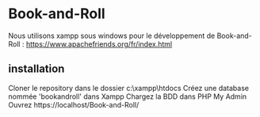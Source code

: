 # Book-and-Roll

Nous utilisons xampp sous windows pour le développement de Book-and-Roll : https://www.apachefriends.org/fr/index.html

## installation
Cloner le repository dans le dossier c:\\xampp\htdocs
Créez une database nommée 'bookandroll' dans Xampp
Chargez la BDD dans PHP My Admin
Ouvrez https://localhost/Book-and-Roll/